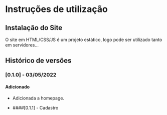 # Instruções de utilização

## Instalação do Site

O site em HTML/CSS/JS é um projeto estático, logo pode ser utilizado tanto em servidores...

## Histórico de versões

### [0.1.0] - 03/05/2022
#### Adicionado
- Adicionada a homepage.

- ####[0.1.1] - Cadastro

